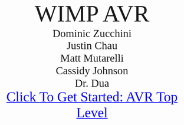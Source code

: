 <html xmlns:v="urn:schemas-microsoft-com:vml"
xmlns:o="urn:schemas-microsoft-com:office:office"
xmlns:w="urn:schemas-microsoft-com:office:word"
xmlns:m="http://schemas.microsoft.com/office/2004/12/omml"
xmlns="http://www.w3.org/TR/REC-html40">

<head>
<meta http-equiv=Content-Type content="text/html; charset=windows-1252">
<meta name=ProgId content=Word.Document>
<meta name=Generator content="Microsoft Word 15">
<meta name=Originator content="Microsoft Word 15">
<link rel=File-List href="Indexmd_files/filelist.xml">
<!--[if gte mso 9]><xml>
 <o:DocumentProperties>
  <o:Author>Rohit Dua</o:Author>
  <o:Template>Normal</o:Template>
  <o:LastAuthor>Chau, Justin</o:LastAuthor>
  <o:Revision>2</o:Revision>
  <o:TotalTime>0</o:TotalTime>
  <o:LastPrinted>2020-03-09T00:52:00Z</o:LastPrinted>
  <o:Created>2020-03-11T18:46:00Z</o:Created>
  <o:LastSaved>2020-03-11T18:46:00Z</o:LastSaved>
  <o:Pages>1</o:Pages>
  <o:Words>33</o:Words>
  <o:Characters>194</o:Characters>
  <o:Lines>1</o:Lines>
  <o:Paragraphs>1</o:Paragraphs>
  <o:CharactersWithSpaces>226</o:CharactersWithSpaces>
  <o:Version>16.00</o:Version>
 </o:DocumentProperties>
 <o:OfficeDocumentSettings>
  <o:RelyOnVML/>
  <o:AllowPNG/>
 </o:OfficeDocumentSettings>
</xml><![endif]-->
<link rel=dataStoreItem href="Indexmd_files/item0001.xml"
target="Indexmd_files/props002.xml">
<link rel=themeData href="Indexmd_files/themedata.thmx">
<link rel=colorSchemeMapping href="Indexmd_files/colorschememapping.xml">
<!--[if gte mso 9]><xml>
 <w:WordDocument>
  <w:SpellingState>Clean</w:SpellingState>
  <w:GrammarState>Clean</w:GrammarState>
  <w:TrackMoves>false</w:TrackMoves>
  <w:TrackFormatting/>
  <w:PunctuationKerning/>
  <w:ValidateAgainstSchemas/>
  <w:SaveIfXMLInvalid>false</w:SaveIfXMLInvalid>
  <w:IgnoreMixedContent>false</w:IgnoreMixedContent>
  <w:AlwaysShowPlaceholderText>false</w:AlwaysShowPlaceholderText>
  <w:DoNotPromoteQF/>
  <w:LidThemeOther>EN-US</w:LidThemeOther>
  <w:LidThemeAsian>X-NONE</w:LidThemeAsian>
  <w:LidThemeComplexScript>X-NONE</w:LidThemeComplexScript>
  <w:Compatibility>
   <w:BreakWrappedTables/>
   <w:SnapToGridInCell/>
   <w:WrapTextWithPunct/>
   <w:UseAsianBreakRules/>
   <w:DontGrowAutofit/>
   <w:SplitPgBreakAndParaMark/>
   <w:EnableOpenTypeKerning/>
   <w:DontFlipMirrorIndents/>
   <w:OverrideTableStyleHps/>
  </w:Compatibility>
  <w:DoNotOptimizeForBrowser/>
  <m:mathPr>
   <m:mathFont m:val="Cambria Math"/>
   <m:brkBin m:val="before"/>
   <m:brkBinSub m:val="&#45;-"/>
   <m:smallFrac m:val="off"/>
   <m:dispDef/>
   <m:lMargin m:val="0"/>
   <m:rMargin m:val="0"/>
   <m:defJc m:val="centerGroup"/>
   <m:wrapIndent m:val="1440"/>
   <m:intLim m:val="subSup"/>
   <m:naryLim m:val="undOvr"/>
  </m:mathPr></w:WordDocument>
</xml><![endif]--><!--[if gte mso 9]><xml>
 <w:LatentStyles DefLockedState="false" DefUnhideWhenUsed="false"
  DefSemiHidden="false" DefQFormat="false" DefPriority="99"
  LatentStyleCount="371">
  <w:LsdException Locked="false" Priority="0" QFormat="true" Name="Normal"/>
  <w:LsdException Locked="false" Priority="9" QFormat="true" Name="heading 1"/>
  <w:LsdException Locked="false" Priority="9" SemiHidden="true"
   UnhideWhenUsed="true" QFormat="true" Name="heading 2"/>
  <w:LsdException Locked="false" Priority="9" SemiHidden="true"
   UnhideWhenUsed="true" QFormat="true" Name="heading 3"/>
  <w:LsdException Locked="false" Priority="9" SemiHidden="true"
   UnhideWhenUsed="true" QFormat="true" Name="heading 4"/>
  <w:LsdException Locked="false" Priority="9" SemiHidden="true"
   UnhideWhenUsed="true" QFormat="true" Name="heading 5"/>
  <w:LsdException Locked="false" Priority="9" SemiHidden="true"
   UnhideWhenUsed="true" QFormat="true" Name="heading 6"/>
  <w:LsdException Locked="false" Priority="9" SemiHidden="true"
   UnhideWhenUsed="true" QFormat="true" Name="heading 7"/>
  <w:LsdException Locked="false" Priority="9" SemiHidden="true"
   UnhideWhenUsed="true" QFormat="true" Name="heading 8"/>
  <w:LsdException Locked="false" Priority="9" SemiHidden="true"
   UnhideWhenUsed="true" QFormat="true" Name="heading 9"/>
  <w:LsdException Locked="false" SemiHidden="true" UnhideWhenUsed="true"
   Name="index 1"/>
  <w:LsdException Locked="false" SemiHidden="true" UnhideWhenUsed="true"
   Name="index 2"/>
  <w:LsdException Locked="false" SemiHidden="true" UnhideWhenUsed="true"
   Name="index 3"/>
  <w:LsdException Locked="false" SemiHidden="true" UnhideWhenUsed="true"
   Name="index 4"/>
  <w:LsdException Locked="false" SemiHidden="true" UnhideWhenUsed="true"
   Name="index 5"/>
  <w:LsdException Locked="false" SemiHidden="true" UnhideWhenUsed="true"
   Name="index 6"/>
  <w:LsdException Locked="false" SemiHidden="true" UnhideWhenUsed="true"
   Name="index 7"/>
  <w:LsdException Locked="false" SemiHidden="true" UnhideWhenUsed="true"
   Name="index 8"/>
  <w:LsdException Locked="false" SemiHidden="true" UnhideWhenUsed="true"
   Name="index 9"/>
  <w:LsdException Locked="false" Priority="39" SemiHidden="true"
   UnhideWhenUsed="true" Name="toc 1"/>
  <w:LsdException Locked="false" Priority="39" SemiHidden="true"
   UnhideWhenUsed="true" Name="toc 2"/>
  <w:LsdException Locked="false" Priority="39" SemiHidden="true"
   UnhideWhenUsed="true" Name="toc 3"/>
  <w:LsdException Locked="false" Priority="39" SemiHidden="true"
   UnhideWhenUsed="true" Name="toc 4"/>
  <w:LsdException Locked="false" Priority="39" SemiHidden="true"
   UnhideWhenUsed="true" Name="toc 5"/>
  <w:LsdException Locked="false" Priority="39" SemiHidden="true"
   UnhideWhenUsed="true" Name="toc 6"/>
  <w:LsdException Locked="false" Priority="39" SemiHidden="true"
   UnhideWhenUsed="true" Name="toc 7"/>
  <w:LsdException Locked="false" Priority="39" SemiHidden="true"
   UnhideWhenUsed="true" Name="toc 8"/>
  <w:LsdException Locked="false" Priority="39" SemiHidden="true"
   UnhideWhenUsed="true" Name="toc 9"/>
  <w:LsdException Locked="false" SemiHidden="true" UnhideWhenUsed="true"
   Name="Normal Indent"/>
  <w:LsdException Locked="false" SemiHidden="true" UnhideWhenUsed="true"
   Name="footnote text"/>
  <w:LsdException Locked="false" SemiHidden="true" UnhideWhenUsed="true"
   Name="annotation text"/>
  <w:LsdException Locked="false" SemiHidden="true" UnhideWhenUsed="true"
   Name="header"/>
  <w:LsdException Locked="false" SemiHidden="true" UnhideWhenUsed="true"
   Name="footer"/>
  <w:LsdException Locked="false" SemiHidden="true" UnhideWhenUsed="true"
   Name="index heading"/>
  <w:LsdException Locked="false" Priority="35" SemiHidden="true"
   UnhideWhenUsed="true" QFormat="true" Name="caption"/>
  <w:LsdException Locked="false" SemiHidden="true" UnhideWhenUsed="true"
   Name="table of figures"/>
  <w:LsdException Locked="false" SemiHidden="true" UnhideWhenUsed="true"
   Name="envelope address"/>
  <w:LsdException Locked="false" SemiHidden="true" UnhideWhenUsed="true"
   Name="envelope return"/>
  <w:LsdException Locked="false" SemiHidden="true" UnhideWhenUsed="true"
   Name="footnote reference"/>
  <w:LsdException Locked="false" SemiHidden="true" UnhideWhenUsed="true"
   Name="annotation reference"/>
  <w:LsdException Locked="false" SemiHidden="true" UnhideWhenUsed="true"
   Name="line number"/>
  <w:LsdException Locked="false" SemiHidden="true" UnhideWhenUsed="true"
   Name="page number"/>
  <w:LsdException Locked="false" SemiHidden="true" UnhideWhenUsed="true"
   Name="endnote reference"/>
  <w:LsdException Locked="false" SemiHidden="true" UnhideWhenUsed="true"
   Name="endnote text"/>
  <w:LsdException Locked="false" SemiHidden="true" UnhideWhenUsed="true"
   Name="table of authorities"/>
  <w:LsdException Locked="false" SemiHidden="true" UnhideWhenUsed="true"
   Name="macro"/>
  <w:LsdException Locked="false" SemiHidden="true" UnhideWhenUsed="true"
   Name="toa heading"/>
  <w:LsdException Locked="false" SemiHidden="true" UnhideWhenUsed="true"
   Name="List"/>
  <w:LsdException Locked="false" SemiHidden="true" UnhideWhenUsed="true"
   Name="List Bullet"/>
  <w:LsdException Locked="false" SemiHidden="true" UnhideWhenUsed="true"
   Name="List Number"/>
  <w:LsdException Locked="false" SemiHidden="true" UnhideWhenUsed="true"
   Name="List 2"/>
  <w:LsdException Locked="false" SemiHidden="true" UnhideWhenUsed="true"
   Name="List 3"/>
  <w:LsdException Locked="false" SemiHidden="true" UnhideWhenUsed="true"
   Name="List 4"/>
  <w:LsdException Locked="false" SemiHidden="true" UnhideWhenUsed="true"
   Name="List 5"/>
  <w:LsdException Locked="false" SemiHidden="true" UnhideWhenUsed="true"
   Name="List Bullet 2"/>
  <w:LsdException Locked="false" SemiHidden="true" UnhideWhenUsed="true"
   Name="List Bullet 3"/>
  <w:LsdException Locked="false" SemiHidden="true" UnhideWhenUsed="true"
   Name="List Bullet 4"/>
  <w:LsdException Locked="false" SemiHidden="true" UnhideWhenUsed="true"
   Name="List Bullet 5"/>
  <w:LsdException Locked="false" SemiHidden="true" UnhideWhenUsed="true"
   Name="List Number 2"/>
  <w:LsdException Locked="false" SemiHidden="true" UnhideWhenUsed="true"
   Name="List Number 3"/>
  <w:LsdException Locked="false" SemiHidden="true" UnhideWhenUsed="true"
   Name="List Number 4"/>
  <w:LsdException Locked="false" SemiHidden="true" UnhideWhenUsed="true"
   Name="List Number 5"/>
  <w:LsdException Locked="false" Priority="10" QFormat="true" Name="Title"/>
  <w:LsdException Locked="false" SemiHidden="true" UnhideWhenUsed="true"
   Name="Closing"/>
  <w:LsdException Locked="false" SemiHidden="true" UnhideWhenUsed="true"
   Name="Signature"/>
  <w:LsdException Locked="false" Priority="1" SemiHidden="true"
   UnhideWhenUsed="true" Name="Default Paragraph Font"/>
  <w:LsdException Locked="false" SemiHidden="true" UnhideWhenUsed="true"
   Name="Body Text"/>
  <w:LsdException Locked="false" SemiHidden="true" UnhideWhenUsed="true"
   Name="Body Text Indent"/>
  <w:LsdException Locked="false" SemiHidden="true" UnhideWhenUsed="true"
   Name="List Continue"/>
  <w:LsdException Locked="false" SemiHidden="true" UnhideWhenUsed="true"
   Name="List Continue 2"/>
  <w:LsdException Locked="false" SemiHidden="true" UnhideWhenUsed="true"
   Name="List Continue 3"/>
  <w:LsdException Locked="false" SemiHidden="true" UnhideWhenUsed="true"
   Name="List Continue 4"/>
  <w:LsdException Locked="false" SemiHidden="true" UnhideWhenUsed="true"
   Name="List Continue 5"/>
  <w:LsdException Locked="false" SemiHidden="true" UnhideWhenUsed="true"
   Name="Message Header"/>
  <w:LsdException Locked="false" Priority="11" QFormat="true" Name="Subtitle"/>
  <w:LsdException Locked="false" SemiHidden="true" UnhideWhenUsed="true"
   Name="Salutation"/>
  <w:LsdException Locked="false" SemiHidden="true" UnhideWhenUsed="true"
   Name="Date"/>
  <w:LsdException Locked="false" SemiHidden="true" UnhideWhenUsed="true"
   Name="Body Text First Indent"/>
  <w:LsdException Locked="false" SemiHidden="true" UnhideWhenUsed="true"
   Name="Body Text First Indent 2"/>
  <w:LsdException Locked="false" SemiHidden="true" UnhideWhenUsed="true"
   Name="Note Heading"/>
  <w:LsdException Locked="false" SemiHidden="true" UnhideWhenUsed="true"
   Name="Body Text 2"/>
  <w:LsdException Locked="false" SemiHidden="true" UnhideWhenUsed="true"
   Name="Body Text 3"/>
  <w:LsdException Locked="false" SemiHidden="true" UnhideWhenUsed="true"
   Name="Body Text Indent 2"/>
  <w:LsdException Locked="false" SemiHidden="true" UnhideWhenUsed="true"
   Name="Body Text Indent 3"/>
  <w:LsdException Locked="false" SemiHidden="true" UnhideWhenUsed="true"
   Name="Block Text"/>
  <w:LsdException Locked="false" SemiHidden="true" UnhideWhenUsed="true"
   Name="Hyperlink"/>
  <w:LsdException Locked="false" SemiHidden="true" UnhideWhenUsed="true"
   Name="FollowedHyperlink"/>
  <w:LsdException Locked="false" Priority="22" QFormat="true" Name="Strong"/>
  <w:LsdException Locked="false" Priority="20" QFormat="true" Name="Emphasis"/>
  <w:LsdException Locked="false" SemiHidden="true" UnhideWhenUsed="true"
   Name="Document Map"/>
  <w:LsdException Locked="false" SemiHidden="true" UnhideWhenUsed="true"
   Name="Plain Text"/>
  <w:LsdException Locked="false" SemiHidden="true" UnhideWhenUsed="true"
   Name="E-mail Signature"/>
  <w:LsdException Locked="false" SemiHidden="true" UnhideWhenUsed="true"
   Name="HTML Top of Form"/>
  <w:LsdException Locked="false" SemiHidden="true" UnhideWhenUsed="true"
   Name="HTML Bottom of Form"/>
  <w:LsdException Locked="false" SemiHidden="true" UnhideWhenUsed="true"
   Name="Normal (Web)"/>
  <w:LsdException Locked="false" SemiHidden="true" UnhideWhenUsed="true"
   Name="HTML Acronym"/>
  <w:LsdException Locked="false" SemiHidden="true" UnhideWhenUsed="true"
   Name="HTML Address"/>
  <w:LsdException Locked="false" SemiHidden="true" UnhideWhenUsed="true"
   Name="HTML Cite"/>
  <w:LsdException Locked="false" SemiHidden="true" UnhideWhenUsed="true"
   Name="HTML Code"/>
  <w:LsdException Locked="false" SemiHidden="true" UnhideWhenUsed="true"
   Name="HTML Definition"/>
  <w:LsdException Locked="false" SemiHidden="true" UnhideWhenUsed="true"
   Name="HTML Keyboard"/>
  <w:LsdException Locked="false" SemiHidden="true" UnhideWhenUsed="true"
   Name="HTML Preformatted"/>
  <w:LsdException Locked="false" SemiHidden="true" UnhideWhenUsed="true"
   Name="HTML Sample"/>
  <w:LsdException Locked="false" SemiHidden="true" UnhideWhenUsed="true"
   Name="HTML Typewriter"/>
  <w:LsdException Locked="false" SemiHidden="true" UnhideWhenUsed="true"
   Name="HTML Variable"/>
  <w:LsdException Locked="false" SemiHidden="true" UnhideWhenUsed="true"
   Name="Normal Table"/>
  <w:LsdException Locked="false" SemiHidden="true" UnhideWhenUsed="true"
   Name="annotation subject"/>
  <w:LsdException Locked="false" SemiHidden="true" UnhideWhenUsed="true"
   Name="No List"/>
  <w:LsdException Locked="false" SemiHidden="true" UnhideWhenUsed="true"
   Name="Outline List 1"/>
  <w:LsdException Locked="false" SemiHidden="true" UnhideWhenUsed="true"
   Name="Outline List 2"/>
  <w:LsdException Locked="false" SemiHidden="true" UnhideWhenUsed="true"
   Name="Outline List 3"/>
  <w:LsdException Locked="false" SemiHidden="true" UnhideWhenUsed="true"
   Name="Table Simple 1"/>
  <w:LsdException Locked="false" SemiHidden="true" UnhideWhenUsed="true"
   Name="Table Simple 2"/>
  <w:LsdException Locked="false" SemiHidden="true" UnhideWhenUsed="true"
   Name="Table Simple 3"/>
  <w:LsdException Locked="false" SemiHidden="true" UnhideWhenUsed="true"
   Name="Table Classic 1"/>
  <w:LsdException Locked="false" SemiHidden="true" UnhideWhenUsed="true"
   Name="Table Classic 2"/>
  <w:LsdException Locked="false" SemiHidden="true" UnhideWhenUsed="true"
   Name="Table Classic 3"/>
  <w:LsdException Locked="false" SemiHidden="true" UnhideWhenUsed="true"
   Name="Table Classic 4"/>
  <w:LsdException Locked="false" SemiHidden="true" UnhideWhenUsed="true"
   Name="Table Colorful 1"/>
  <w:LsdException Locked="false" SemiHidden="true" UnhideWhenUsed="true"
   Name="Table Colorful 2"/>
  <w:LsdException Locked="false" SemiHidden="true" UnhideWhenUsed="true"
   Name="Table Colorful 3"/>
  <w:LsdException Locked="false" SemiHidden="true" UnhideWhenUsed="true"
   Name="Table Columns 1"/>
  <w:LsdException Locked="false" SemiHidden="true" UnhideWhenUsed="true"
   Name="Table Columns 2"/>
  <w:LsdException Locked="false" SemiHidden="true" UnhideWhenUsed="true"
   Name="Table Columns 3"/>
  <w:LsdException Locked="false" SemiHidden="true" UnhideWhenUsed="true"
   Name="Table Columns 4"/>
  <w:LsdException Locked="false" SemiHidden="true" UnhideWhenUsed="true"
   Name="Table Columns 5"/>
  <w:LsdException Locked="false" SemiHidden="true" UnhideWhenUsed="true"
   Name="Table Grid 1"/>
  <w:LsdException Locked="false" SemiHidden="true" UnhideWhenUsed="true"
   Name="Table Grid 2"/>
  <w:LsdException Locked="false" SemiHidden="true" UnhideWhenUsed="true"
   Name="Table Grid 3"/>
  <w:LsdException Locked="false" SemiHidden="true" UnhideWhenUsed="true"
   Name="Table Grid 4"/>
  <w:LsdException Locked="false" SemiHidden="true" UnhideWhenUsed="true"
   Name="Table Grid 5"/>
  <w:LsdException Locked="false" SemiHidden="true" UnhideWhenUsed="true"
   Name="Table Grid 6"/>
  <w:LsdException Locked="false" SemiHidden="true" UnhideWhenUsed="true"
   Name="Table Grid 7"/>
  <w:LsdException Locked="false" SemiHidden="true" UnhideWhenUsed="true"
   Name="Table Grid 8"/>
  <w:LsdException Locked="false" SemiHidden="true" UnhideWhenUsed="true"
   Name="Table List 1"/>
  <w:LsdException Locked="false" SemiHidden="true" UnhideWhenUsed="true"
   Name="Table List 2"/>
  <w:LsdException Locked="false" SemiHidden="true" UnhideWhenUsed="true"
   Name="Table List 3"/>
  <w:LsdException Locked="false" SemiHidden="true" UnhideWhenUsed="true"
   Name="Table List 4"/>
  <w:LsdException Locked="false" SemiHidden="true" UnhideWhenUsed="true"
   Name="Table List 5"/>
  <w:LsdException Locked="false" SemiHidden="true" UnhideWhenUsed="true"
   Name="Table List 6"/>
  <w:LsdException Locked="false" SemiHidden="true" UnhideWhenUsed="true"
   Name="Table List 7"/>
  <w:LsdException Locked="false" SemiHidden="true" UnhideWhenUsed="true"
   Name="Table List 8"/>
  <w:LsdException Locked="false" SemiHidden="true" UnhideWhenUsed="true"
   Name="Table 3D effects 1"/>
  <w:LsdException Locked="false" SemiHidden="true" UnhideWhenUsed="true"
   Name="Table 3D effects 2"/>
  <w:LsdException Locked="false" SemiHidden="true" UnhideWhenUsed="true"
   Name="Table 3D effects 3"/>
  <w:LsdException Locked="false" SemiHidden="true" UnhideWhenUsed="true"
   Name="Table Contemporary"/>
  <w:LsdException Locked="false" SemiHidden="true" UnhideWhenUsed="true"
   Name="Table Elegant"/>
  <w:LsdException Locked="false" SemiHidden="true" UnhideWhenUsed="true"
   Name="Table Professional"/>
  <w:LsdException Locked="false" SemiHidden="true" UnhideWhenUsed="true"
   Name="Table Subtle 1"/>
  <w:LsdException Locked="false" SemiHidden="true" UnhideWhenUsed="true"
   Name="Table Subtle 2"/>
  <w:LsdException Locked="false" SemiHidden="true" UnhideWhenUsed="true"
   Name="Table Web 1"/>
  <w:LsdException Locked="false" SemiHidden="true" UnhideWhenUsed="true"
   Name="Table Web 2"/>
  <w:LsdException Locked="false" SemiHidden="true" UnhideWhenUsed="true"
   Name="Table Web 3"/>
  <w:LsdException Locked="false" SemiHidden="true" UnhideWhenUsed="true"
   Name="Balloon Text"/>
  <w:LsdException Locked="false" Priority="39" Name="Table Grid"/>
  <w:LsdException Locked="false" SemiHidden="true" UnhideWhenUsed="true"
   Name="Table Theme"/>
  <w:LsdException Locked="false" SemiHidden="true" Name="Placeholder Text"/>
  <w:LsdException Locked="false" Priority="1" QFormat="true" Name="No Spacing"/>
  <w:LsdException Locked="false" Priority="60" Name="Light Shading"/>
  <w:LsdException Locked="false" Priority="61" Name="Light List"/>
  <w:LsdException Locked="false" Priority="62" Name="Light Grid"/>
  <w:LsdException Locked="false" Priority="63" Name="Medium Shading 1"/>
  <w:LsdException Locked="false" Priority="64" Name="Medium Shading 2"/>
  <w:LsdException Locked="false" Priority="65" Name="Medium List 1"/>
  <w:LsdException Locked="false" Priority="66" Name="Medium List 2"/>
  <w:LsdException Locked="false" Priority="67" Name="Medium Grid 1"/>
  <w:LsdException Locked="false" Priority="68" Name="Medium Grid 2"/>
  <w:LsdException Locked="false" Priority="69" Name="Medium Grid 3"/>
  <w:LsdException Locked="false" Priority="70" Name="Dark List"/>
  <w:LsdException Locked="false" Priority="71" Name="Colorful Shading"/>
  <w:LsdException Locked="false" Priority="72" Name="Colorful List"/>
  <w:LsdException Locked="false" Priority="73" Name="Colorful Grid"/>
  <w:LsdException Locked="false" Priority="60" Name="Light Shading Accent 1"/>
  <w:LsdException Locked="false" Priority="61" Name="Light List Accent 1"/>
  <w:LsdException Locked="false" Priority="62" Name="Light Grid Accent 1"/>
  <w:LsdException Locked="false" Priority="63" Name="Medium Shading 1 Accent 1"/>
  <w:LsdException Locked="false" Priority="64" Name="Medium Shading 2 Accent 1"/>
  <w:LsdException Locked="false" Priority="65" Name="Medium List 1 Accent 1"/>
  <w:LsdException Locked="false" SemiHidden="true" Name="Revision"/>
  <w:LsdException Locked="false" Priority="34" QFormat="true"
   Name="List Paragraph"/>
  <w:LsdException Locked="false" Priority="29" QFormat="true" Name="Quote"/>
  <w:LsdException Locked="false" Priority="30" QFormat="true"
   Name="Intense Quote"/>
  <w:LsdException Locked="false" Priority="66" Name="Medium List 2 Accent 1"/>
  <w:LsdException Locked="false" Priority="67" Name="Medium Grid 1 Accent 1"/>
  <w:LsdException Locked="false" Priority="68" Name="Medium Grid 2 Accent 1"/>
  <w:LsdException Locked="false" Priority="69" Name="Medium Grid 3 Accent 1"/>
  <w:LsdException Locked="false" Priority="70" Name="Dark List Accent 1"/>
  <w:LsdException Locked="false" Priority="71" Name="Colorful Shading Accent 1"/>
  <w:LsdException Locked="false" Priority="72" Name="Colorful List Accent 1"/>
  <w:LsdException Locked="false" Priority="73" Name="Colorful Grid Accent 1"/>
  <w:LsdException Locked="false" Priority="60" Name="Light Shading Accent 2"/>
  <w:LsdException Locked="false" Priority="61" Name="Light List Accent 2"/>
  <w:LsdException Locked="false" Priority="62" Name="Light Grid Accent 2"/>
  <w:LsdException Locked="false" Priority="63" Name="Medium Shading 1 Accent 2"/>
  <w:LsdException Locked="false" Priority="64" Name="Medium Shading 2 Accent 2"/>
  <w:LsdException Locked="false" Priority="65" Name="Medium List 1 Accent 2"/>
  <w:LsdException Locked="false" Priority="66" Name="Medium List 2 Accent 2"/>
  <w:LsdException Locked="false" Priority="67" Name="Medium Grid 1 Accent 2"/>
  <w:LsdException Locked="false" Priority="68" Name="Medium Grid 2 Accent 2"/>
  <w:LsdException Locked="false" Priority="69" Name="Medium Grid 3 Accent 2"/>
  <w:LsdException Locked="false" Priority="70" Name="Dark List Accent 2"/>
  <w:LsdException Locked="false" Priority="71" Name="Colorful Shading Accent 2"/>
  <w:LsdException Locked="false" Priority="72" Name="Colorful List Accent 2"/>
  <w:LsdException Locked="false" Priority="73" Name="Colorful Grid Accent 2"/>
  <w:LsdException Locked="false" Priority="60" Name="Light Shading Accent 3"/>
  <w:LsdException Locked="false" Priority="61" Name="Light List Accent 3"/>
  <w:LsdException Locked="false" Priority="62" Name="Light Grid Accent 3"/>
  <w:LsdException Locked="false" Priority="63" Name="Medium Shading 1 Accent 3"/>
  <w:LsdException Locked="false" Priority="64" Name="Medium Shading 2 Accent 3"/>
  <w:LsdException Locked="false" Priority="65" Name="Medium List 1 Accent 3"/>
  <w:LsdException Locked="false" Priority="66" Name="Medium List 2 Accent 3"/>
  <w:LsdException Locked="false" Priority="67" Name="Medium Grid 1 Accent 3"/>
  <w:LsdException Locked="false" Priority="68" Name="Medium Grid 2 Accent 3"/>
  <w:LsdException Locked="false" Priority="69" Name="Medium Grid 3 Accent 3"/>
  <w:LsdException Locked="false" Priority="70" Name="Dark List Accent 3"/>
  <w:LsdException Locked="false" Priority="71" Name="Colorful Shading Accent 3"/>
  <w:LsdException Locked="false" Priority="72" Name="Colorful List Accent 3"/>
  <w:LsdException Locked="false" Priority="73" Name="Colorful Grid Accent 3"/>
  <w:LsdException Locked="false" Priority="60" Name="Light Shading Accent 4"/>
  <w:LsdException Locked="false" Priority="61" Name="Light List Accent 4"/>
  <w:LsdException Locked="false" Priority="62" Name="Light Grid Accent 4"/>
  <w:LsdException Locked="false" Priority="63" Name="Medium Shading 1 Accent 4"/>
  <w:LsdException Locked="false" Priority="64" Name="Medium Shading 2 Accent 4"/>
  <w:LsdException Locked="false" Priority="65" Name="Medium List 1 Accent 4"/>
  <w:LsdException Locked="false" Priority="66" Name="Medium List 2 Accent 4"/>
  <w:LsdException Locked="false" Priority="67" Name="Medium Grid 1 Accent 4"/>
  <w:LsdException Locked="false" Priority="68" Name="Medium Grid 2 Accent 4"/>
  <w:LsdException Locked="false" Priority="69" Name="Medium Grid 3 Accent 4"/>
  <w:LsdException Locked="false" Priority="70" Name="Dark List Accent 4"/>
  <w:LsdException Locked="false" Priority="71" Name="Colorful Shading Accent 4"/>
  <w:LsdException Locked="false" Priority="72" Name="Colorful List Accent 4"/>
  <w:LsdException Locked="false" Priority="73" Name="Colorful Grid Accent 4"/>
  <w:LsdException Locked="false" Priority="60" Name="Light Shading Accent 5"/>
  <w:LsdException Locked="false" Priority="61" Name="Light List Accent 5"/>
  <w:LsdException Locked="false" Priority="62" Name="Light Grid Accent 5"/>
  <w:LsdException Locked="false" Priority="63" Name="Medium Shading 1 Accent 5"/>
  <w:LsdException Locked="false" Priority="64" Name="Medium Shading 2 Accent 5"/>
  <w:LsdException Locked="false" Priority="65" Name="Medium List 1 Accent 5"/>
  <w:LsdException Locked="false" Priority="66" Name="Medium List 2 Accent 5"/>
  <w:LsdException Locked="false" Priority="67" Name="Medium Grid 1 Accent 5"/>
  <w:LsdException Locked="false" Priority="68" Name="Medium Grid 2 Accent 5"/>
  <w:LsdException Locked="false" Priority="69" Name="Medium Grid 3 Accent 5"/>
  <w:LsdException Locked="false" Priority="70" Name="Dark List Accent 5"/>
  <w:LsdException Locked="false" Priority="71" Name="Colorful Shading Accent 5"/>
  <w:LsdException Locked="false" Priority="72" Name="Colorful List Accent 5"/>
  <w:LsdException Locked="false" Priority="73" Name="Colorful Grid Accent 5"/>
  <w:LsdException Locked="false" Priority="60" Name="Light Shading Accent 6"/>
  <w:LsdException Locked="false" Priority="61" Name="Light List Accent 6"/>
  <w:LsdException Locked="false" Priority="62" Name="Light Grid Accent 6"/>
  <w:LsdException Locked="false" Priority="63" Name="Medium Shading 1 Accent 6"/>
  <w:LsdException Locked="false" Priority="64" Name="Medium Shading 2 Accent 6"/>
  <w:LsdException Locked="false" Priority="65" Name="Medium List 1 Accent 6"/>
  <w:LsdException Locked="false" Priority="66" Name="Medium List 2 Accent 6"/>
  <w:LsdException Locked="false" Priority="67" Name="Medium Grid 1 Accent 6"/>
  <w:LsdException Locked="false" Priority="68" Name="Medium Grid 2 Accent 6"/>
  <w:LsdException Locked="false" Priority="69" Name="Medium Grid 3 Accent 6"/>
  <w:LsdException Locked="false" Priority="70" Name="Dark List Accent 6"/>
  <w:LsdException Locked="false" Priority="71" Name="Colorful Shading Accent 6"/>
  <w:LsdException Locked="false" Priority="72" Name="Colorful List Accent 6"/>
  <w:LsdException Locked="false" Priority="73" Name="Colorful Grid Accent 6"/>
  <w:LsdException Locked="false" Priority="19" QFormat="true"
   Name="Subtle Emphasis"/>
  <w:LsdException Locked="false" Priority="21" QFormat="true"
   Name="Intense Emphasis"/>
  <w:LsdException Locked="false" Priority="31" QFormat="true"
   Name="Subtle Reference"/>
  <w:LsdException Locked="false" Priority="32" QFormat="true"
   Name="Intense Reference"/>
  <w:LsdException Locked="false" Priority="33" QFormat="true" Name="Book Title"/>
  <w:LsdException Locked="false" Priority="37" SemiHidden="true"
   UnhideWhenUsed="true" Name="Bibliography"/>
  <w:LsdException Locked="false" Priority="39" SemiHidden="true"
   UnhideWhenUsed="true" QFormat="true" Name="TOC Heading"/>
  <w:LsdException Locked="false" Priority="41" Name="Plain Table 1"/>
  <w:LsdException Locked="false" Priority="42" Name="Plain Table 2"/>
  <w:LsdException Locked="false" Priority="43" Name="Plain Table 3"/>
  <w:LsdException Locked="false" Priority="44" Name="Plain Table 4"/>
  <w:LsdException Locked="false" Priority="45" Name="Plain Table 5"/>
  <w:LsdException Locked="false" Priority="40" Name="Grid Table Light"/>
  <w:LsdException Locked="false" Priority="46" Name="Grid Table 1 Light"/>
  <w:LsdException Locked="false" Priority="47" Name="Grid Table 2"/>
  <w:LsdException Locked="false" Priority="48" Name="Grid Table 3"/>
  <w:LsdException Locked="false" Priority="49" Name="Grid Table 4"/>
  <w:LsdException Locked="false" Priority="50" Name="Grid Table 5 Dark"/>
  <w:LsdException Locked="false" Priority="51" Name="Grid Table 6 Colorful"/>
  <w:LsdException Locked="false" Priority="52" Name="Grid Table 7 Colorful"/>
  <w:LsdException Locked="false" Priority="46"
   Name="Grid Table 1 Light Accent 1"/>
  <w:LsdException Locked="false" Priority="47" Name="Grid Table 2 Accent 1"/>
  <w:LsdException Locked="false" Priority="48" Name="Grid Table 3 Accent 1"/>
  <w:LsdException Locked="false" Priority="49" Name="Grid Table 4 Accent 1"/>
  <w:LsdException Locked="false" Priority="50" Name="Grid Table 5 Dark Accent 1"/>
  <w:LsdException Locked="false" Priority="51"
   Name="Grid Table 6 Colorful Accent 1"/>
  <w:LsdException Locked="false" Priority="52"
   Name="Grid Table 7 Colorful Accent 1"/>
  <w:LsdException Locked="false" Priority="46"
   Name="Grid Table 1 Light Accent 2"/>
  <w:LsdException Locked="false" Priority="47" Name="Grid Table 2 Accent 2"/>
  <w:LsdException Locked="false" Priority="48" Name="Grid Table 3 Accent 2"/>
  <w:LsdException Locked="false" Priority="49" Name="Grid Table 4 Accent 2"/>
  <w:LsdException Locked="false" Priority="50" Name="Grid Table 5 Dark Accent 2"/>
  <w:LsdException Locked="false" Priority="51"
   Name="Grid Table 6 Colorful Accent 2"/>
  <w:LsdException Locked="false" Priority="52"
   Name="Grid Table 7 Colorful Accent 2"/>
  <w:LsdException Locked="false" Priority="46"
   Name="Grid Table 1 Light Accent 3"/>
  <w:LsdException Locked="false" Priority="47" Name="Grid Table 2 Accent 3"/>
  <w:LsdException Locked="false" Priority="48" Name="Grid Table 3 Accent 3"/>
  <w:LsdException Locked="false" Priority="49" Name="Grid Table 4 Accent 3"/>
  <w:LsdException Locked="false" Priority="50" Name="Grid Table 5 Dark Accent 3"/>
  <w:LsdException Locked="false" Priority="51"
   Name="Grid Table 6 Colorful Accent 3"/>
  <w:LsdException Locked="false" Priority="52"
   Name="Grid Table 7 Colorful Accent 3"/>
  <w:LsdException Locked="false" Priority="46"
   Name="Grid Table 1 Light Accent 4"/>
  <w:LsdException Locked="false" Priority="47" Name="Grid Table 2 Accent 4"/>
  <w:LsdException Locked="false" Priority="48" Name="Grid Table 3 Accent 4"/>
  <w:LsdException Locked="false" Priority="49" Name="Grid Table 4 Accent 4"/>
  <w:LsdException Locked="false" Priority="50" Name="Grid Table 5 Dark Accent 4"/>
  <w:LsdException Locked="false" Priority="51"
   Name="Grid Table 6 Colorful Accent 4"/>
  <w:LsdException Locked="false" Priority="52"
   Name="Grid Table 7 Colorful Accent 4"/>
  <w:LsdException Locked="false" Priority="46"
   Name="Grid Table 1 Light Accent 5"/>
  <w:LsdException Locked="false" Priority="47" Name="Grid Table 2 Accent 5"/>
  <w:LsdException Locked="false" Priority="48" Name="Grid Table 3 Accent 5"/>
  <w:LsdException Locked="false" Priority="49" Name="Grid Table 4 Accent 5"/>
  <w:LsdException Locked="false" Priority="50" Name="Grid Table 5 Dark Accent 5"/>
  <w:LsdException Locked="false" Priority="51"
   Name="Grid Table 6 Colorful Accent 5"/>
  <w:LsdException Locked="false" Priority="52"
   Name="Grid Table 7 Colorful Accent 5"/>
  <w:LsdException Locked="false" Priority="46"
   Name="Grid Table 1 Light Accent 6"/>
  <w:LsdException Locked="false" Priority="47" Name="Grid Table 2 Accent 6"/>
  <w:LsdException Locked="false" Priority="48" Name="Grid Table 3 Accent 6"/>
  <w:LsdException Locked="false" Priority="49" Name="Grid Table 4 Accent 6"/>
  <w:LsdException Locked="false" Priority="50" Name="Grid Table 5 Dark Accent 6"/>
  <w:LsdException Locked="false" Priority="51"
   Name="Grid Table 6 Colorful Accent 6"/>
  <w:LsdException Locked="false" Priority="52"
   Name="Grid Table 7 Colorful Accent 6"/>
  <w:LsdException Locked="false" Priority="46" Name="List Table 1 Light"/>
  <w:LsdException Locked="false" Priority="47" Name="List Table 2"/>
  <w:LsdException Locked="false" Priority="48" Name="List Table 3"/>
  <w:LsdException Locked="false" Priority="49" Name="List Table 4"/>
  <w:LsdException Locked="false" Priority="50" Name="List Table 5 Dark"/>
  <w:LsdException Locked="false" Priority="51" Name="List Table 6 Colorful"/>
  <w:LsdException Locked="false" Priority="52" Name="List Table 7 Colorful"/>
  <w:LsdException Locked="false" Priority="46"
   Name="List Table 1 Light Accent 1"/>
  <w:LsdException Locked="false" Priority="47" Name="List Table 2 Accent 1"/>
  <w:LsdException Locked="false" Priority="48" Name="List Table 3 Accent 1"/>
  <w:LsdException Locked="false" Priority="49" Name="List Table 4 Accent 1"/>
  <w:LsdException Locked="false" Priority="50" Name="List Table 5 Dark Accent 1"/>
  <w:LsdException Locked="false" Priority="51"
   Name="List Table 6 Colorful Accent 1"/>
  <w:LsdException Locked="false" Priority="52"
   Name="List Table 7 Colorful Accent 1"/>
  <w:LsdException Locked="false" Priority="46"
   Name="List Table 1 Light Accent 2"/>
  <w:LsdException Locked="false" Priority="47" Name="List Table 2 Accent 2"/>
  <w:LsdException Locked="false" Priority="48" Name="List Table 3 Accent 2"/>
  <w:LsdException Locked="false" Priority="49" Name="List Table 4 Accent 2"/>
  <w:LsdException Locked="false" Priority="50" Name="List Table 5 Dark Accent 2"/>
  <w:LsdException Locked="false" Priority="51"
   Name="List Table 6 Colorful Accent 2"/>
  <w:LsdException Locked="false" Priority="52"
   Name="List Table 7 Colorful Accent 2"/>
  <w:LsdException Locked="false" Priority="46"
   Name="List Table 1 Light Accent 3"/>
  <w:LsdException Locked="false" Priority="47" Name="List Table 2 Accent 3"/>
  <w:LsdException Locked="false" Priority="48" Name="List Table 3 Accent 3"/>
  <w:LsdException Locked="false" Priority="49" Name="List Table 4 Accent 3"/>
  <w:LsdException Locked="false" Priority="50" Name="List Table 5 Dark Accent 3"/>
  <w:LsdException Locked="false" Priority="51"
   Name="List Table 6 Colorful Accent 3"/>
  <w:LsdException Locked="false" Priority="52"
   Name="List Table 7 Colorful Accent 3"/>
  <w:LsdException Locked="false" Priority="46"
   Name="List Table 1 Light Accent 4"/>
  <w:LsdException Locked="false" Priority="47" Name="List Table 2 Accent 4"/>
  <w:LsdException Locked="false" Priority="48" Name="List Table 3 Accent 4"/>
  <w:LsdException Locked="false" Priority="49" Name="List Table 4 Accent 4"/>
  <w:LsdException Locked="false" Priority="50" Name="List Table 5 Dark Accent 4"/>
  <w:LsdException Locked="false" Priority="51"
   Name="List Table 6 Colorful Accent 4"/>
  <w:LsdException Locked="false" Priority="52"
   Name="List Table 7 Colorful Accent 4"/>
  <w:LsdException Locked="false" Priority="46"
   Name="List Table 1 Light Accent 5"/>
  <w:LsdException Locked="false" Priority="47" Name="List Table 2 Accent 5"/>
  <w:LsdException Locked="false" Priority="48" Name="List Table 3 Accent 5"/>
  <w:LsdException Locked="false" Priority="49" Name="List Table 4 Accent 5"/>
  <w:LsdException Locked="false" Priority="50" Name="List Table 5 Dark Accent 5"/>
  <w:LsdException Locked="false" Priority="51"
   Name="List Table 6 Colorful Accent 5"/>
  <w:LsdException Locked="false" Priority="52"
   Name="List Table 7 Colorful Accent 5"/>
  <w:LsdException Locked="false" Priority="46"
   Name="List Table 1 Light Accent 6"/>
  <w:LsdException Locked="false" Priority="47" Name="List Table 2 Accent 6"/>
  <w:LsdException Locked="false" Priority="48" Name="List Table 3 Accent 6"/>
  <w:LsdException Locked="false" Priority="49" Name="List Table 4 Accent 6"/>
  <w:LsdException Locked="false" Priority="50" Name="List Table 5 Dark Accent 6"/>
  <w:LsdException Locked="false" Priority="51"
   Name="List Table 6 Colorful Accent 6"/>
  <w:LsdException Locked="false" Priority="52"
   Name="List Table 7 Colorful Accent 6"/>
 </w:LatentStyles>
</xml><![endif]-->
<style>
<!--
 /* Font Definitions */
 @font-face
	{font-family:Wingdings;
	panose-1:5 0 0 0 0 0 0 0 0 0;
	mso-font-charset:2;
	mso-generic-font-family:auto;
	mso-font-pitch:variable;
	mso-font-signature:0 268435456 0 0 -2147483648 0;}
@font-face
	{font-family:"Cambria Math";
	panose-1:2 4 5 3 5 4 6 3 2 4;
	mso-font-charset:0;
	mso-generic-font-family:roman;
	mso-font-pitch:variable;
	mso-font-signature:-536869121 1107305727 33554432 0 415 0;}
@font-face
	{font-family:"Segoe UI";
	panose-1:2 11 5 2 4 2 4 2 2 3;
	mso-font-charset:0;
	mso-generic-font-family:swiss;
	mso-font-pitch:variable;
	mso-font-signature:-469750017 -1073683329 9 0 511 0;}
 /* Style Definitions */
 p.MsoNormal, li.MsoNormal, div.MsoNormal
	{mso-style-unhide:no;
	mso-style-qformat:yes;
	mso-style-parent:"";
	margin:0in;
	margin-bottom:.0001pt;
	line-height:115%;
	mso-pagination:widow-orphan;
	font-size:11.0pt;
	font-family:"Arial",sans-serif;
	mso-fareast-font-family:Arial;
	mso-ansi-language:EN;}
h1
	{mso-style-priority:9;
	mso-style-unhide:no;
	mso-style-qformat:yes;
	mso-style-next:Normal;
	margin-top:20.0pt;
	margin-right:0in;
	margin-bottom:6.0pt;
	margin-left:0in;
	line-height:115%;
	mso-pagination:widow-orphan lines-together;
	page-break-after:avoid;
	mso-outline-level:1;
	font-size:20.0pt;
	font-family:"Times New Roman",serif;
	mso-bidi-font-family:Arial;
	mso-font-kerning:0pt;
	mso-ansi-language:EN;
	mso-bidi-font-weight:normal;}
h2
	{mso-style-priority:9;
	mso-style-qformat:yes;
	mso-style-next:Normal;
	margin-top:6.0pt;
	margin-right:0in;
	margin-bottom:0in;
	margin-left:0in;
	margin-bottom:.0001pt;
	line-height:115%;
	mso-pagination:widow-orphan lines-together;
	page-break-after:avoid;
	mso-outline-level:2;
	font-size:16.0pt;
	font-family:"Times New Roman",serif;
	mso-bidi-font-family:Arial;
	mso-ansi-language:EN;
	mso-bidi-font-weight:normal;
	font-style:italic;
	mso-bidi-font-style:normal;}
h3
	{mso-style-priority:9;
	mso-style-qformat:yes;
	mso-style-next:Normal;
	margin:0in;
	margin-bottom:.0001pt;
	line-height:115%;
	mso-pagination:widow-orphan lines-together;
	page-break-after:avoid;
	mso-outline-level:3;
	font-size:14.0pt;
	font-family:"Times New Roman",serif;
	mso-bidi-font-family:Arial;
	color:#434343;
	mso-ansi-language:EN;
	mso-bidi-font-weight:normal;
	font-style:italic;
	mso-bidi-font-style:normal;}
h4
	{mso-style-priority:9;
	mso-style-qformat:yes;
	mso-style-next:Normal;
	margin-top:14.0pt;
	margin-right:0in;
	margin-bottom:4.0pt;
	margin-left:0in;
	line-height:115%;
	mso-pagination:widow-orphan lines-together;
	page-break-after:avoid;
	mso-outline-level:4;
	font-size:12.0pt;
	font-family:"Arial",sans-serif;
	color:#666666;
	mso-ansi-language:EN;
	font-weight:normal;}
h5
	{mso-style-noshow:yes;
	mso-style-priority:9;
	mso-style-qformat:yes;
	mso-style-next:Normal;
	margin-top:12.0pt;
	margin-right:0in;
	margin-bottom:4.0pt;
	margin-left:0in;
	line-height:115%;
	mso-pagination:widow-orphan lines-together;
	page-break-after:avoid;
	mso-outline-level:5;
	font-size:11.0pt;
	font-family:"Arial",sans-serif;
	color:#666666;
	mso-ansi-language:EN;
	font-weight:normal;}
h6
	{mso-style-noshow:yes;
	mso-style-priority:9;
	mso-style-qformat:yes;
	mso-style-next:Normal;
	margin-top:12.0pt;
	margin-right:0in;
	margin-bottom:4.0pt;
	margin-left:0in;
	line-height:115%;
	mso-pagination:widow-orphan lines-together;
	page-break-after:avoid;
	mso-outline-level:6;
	font-size:11.0pt;
	font-family:"Arial",sans-serif;
	color:#666666;
	mso-ansi-language:EN;
	font-weight:normal;
	font-style:italic;
	mso-bidi-font-style:normal;}
p.MsoToc1, li.MsoToc1, div.MsoToc1
	{mso-style-update:auto;
	mso-style-priority:39;
	mso-style-next:Normal;
	margin-top:0in;
	margin-right:0in;
	margin-bottom:5.0pt;
	margin-left:0in;
	line-height:115%;
	mso-pagination:widow-orphan;
	font-size:11.0pt;
	font-family:"Arial",sans-serif;
	mso-fareast-font-family:Arial;
	mso-ansi-language:EN;}
p.MsoToc2, li.MsoToc2, div.MsoToc2
	{mso-style-update:auto;
	mso-style-priority:39;
	mso-style-next:Normal;
	margin-top:0in;
	margin-right:0in;
	margin-bottom:5.0pt;
	margin-left:11.0pt;
	line-height:115%;
	mso-pagination:widow-orphan;
	font-size:11.0pt;
	font-family:"Arial",sans-serif;
	mso-fareast-font-family:Arial;
	mso-ansi-language:EN;}
p.MsoToc3, li.MsoToc3, div.MsoToc3
	{mso-style-update:auto;
	mso-style-priority:39;
	mso-style-next:Normal;
	margin-top:0in;
	margin-right:0in;
	margin-bottom:5.0pt;
	margin-left:22.0pt;
	line-height:115%;
	mso-pagination:widow-orphan;
	font-size:11.0pt;
	font-family:"Arial",sans-serif;
	mso-fareast-font-family:Arial;
	mso-ansi-language:EN;}
p.MsoCommentText, li.MsoCommentText, div.MsoCommentText
	{mso-style-noshow:yes;
	mso-style-priority:99;
	mso-style-link:"Comment Text Char";
	margin:0in;
	margin-bottom:.0001pt;
	mso-pagination:widow-orphan;
	font-size:10.0pt;
	font-family:"Arial",sans-serif;
	mso-fareast-font-family:Arial;
	mso-ansi-language:EN;}
span.MsoCommentReference
	{mso-style-noshow:yes;
	mso-style-priority:99;
	mso-ansi-font-size:8.0pt;
	mso-bidi-font-size:8.0pt;}
p.MsoTitle, li.MsoTitle, div.MsoTitle
	{mso-style-priority:10;
	mso-style-unhide:no;
	mso-style-qformat:yes;
	mso-style-next:Normal;
	margin-top:0in;
	margin-right:0in;
	margin-bottom:3.0pt;
	margin-left:0in;
	line-height:115%;
	mso-pagination:widow-orphan lines-together;
	page-break-after:avoid;
	font-size:26.0pt;
	font-family:"Arial",sans-serif;
	mso-fareast-font-family:Arial;
	mso-ansi-language:EN;}
p.MsoSubtitle, li.MsoSubtitle, div.MsoSubtitle
	{mso-style-priority:11;
	mso-style-unhide:no;
	mso-style-qformat:yes;
	mso-style-next:Normal;
	margin-top:0in;
	margin-right:0in;
	margin-bottom:16.0pt;
	margin-left:0in;
	line-height:115%;
	mso-pagination:widow-orphan lines-together;
	page-break-after:avoid;
	font-size:15.0pt;
	font-family:"Arial",sans-serif;
	mso-fareast-font-family:Arial;
	color:#666666;
	mso-ansi-language:EN;}
a:link, span.MsoHyperlink
	{mso-style-priority:99;
	color:blue;
	mso-themecolor:hyperlink;
	text-decoration:underline;
	text-underline:single;}
a:visited, span.MsoHyperlinkFollowed
	{mso-style-noshow:yes;
	mso-style-priority:99;
	color:purple;
	mso-themecolor:followedhyperlink;
	text-decoration:underline;
	text-underline:single;}
p.MsoCommentSubject, li.MsoCommentSubject, div.MsoCommentSubject
	{mso-style-noshow:yes;
	mso-style-priority:99;
	mso-style-parent:"Comment Text";
	mso-style-link:"Comment Subject Char";
	mso-style-next:"Comment Text";
	margin:0in;
	margin-bottom:.0001pt;
	mso-pagination:widow-orphan;
	font-size:10.0pt;
	font-family:"Arial",sans-serif;
	mso-fareast-font-family:Arial;
	mso-ansi-language:EN;
	font-weight:bold;}
p.MsoAcetate, li.MsoAcetate, div.MsoAcetate
	{mso-style-noshow:yes;
	mso-style-priority:99;
	mso-style-link:"Balloon Text Char";
	margin:0in;
	margin-bottom:.0001pt;
	mso-pagination:widow-orphan;
	font-size:9.0pt;
	font-family:"Segoe UI",sans-serif;
	mso-fareast-font-family:Arial;
	mso-ansi-language:EN;}
p.MsoListParagraph, li.MsoListParagraph, div.MsoListParagraph
	{mso-style-priority:34;
	mso-style-unhide:no;
	mso-style-qformat:yes;
	margin-top:0in;
	margin-right:0in;
	margin-bottom:0in;
	margin-left:.5in;
	margin-bottom:.0001pt;
	mso-add-space:auto;
	line-height:115%;
	mso-pagination:widow-orphan;
	font-size:11.0pt;
	font-family:"Arial",sans-serif;
	mso-fareast-font-family:Arial;
	mso-ansi-language:EN;}
p.MsoListParagraphCxSpFirst, li.MsoListParagraphCxSpFirst, div.MsoListParagraphCxSpFirst
	{mso-style-priority:34;
	mso-style-unhide:no;
	mso-style-qformat:yes;
	mso-style-type:export-only;
	margin-top:0in;
	margin-right:0in;
	margin-bottom:0in;
	margin-left:.5in;
	margin-bottom:.0001pt;
	mso-add-space:auto;
	line-height:115%;
	mso-pagination:widow-orphan;
	font-size:11.0pt;
	font-family:"Arial",sans-serif;
	mso-fareast-font-family:Arial;
	mso-ansi-language:EN;}
p.MsoListParagraphCxSpMiddle, li.MsoListParagraphCxSpMiddle, div.MsoListParagraphCxSpMiddle
	{mso-style-priority:34;
	mso-style-unhide:no;
	mso-style-qformat:yes;
	mso-style-type:export-only;
	margin-top:0in;
	margin-right:0in;
	margin-bottom:0in;
	margin-left:.5in;
	margin-bottom:.0001pt;
	mso-add-space:auto;
	line-height:115%;
	mso-pagination:widow-orphan;
	font-size:11.0pt;
	font-family:"Arial",sans-serif;
	mso-fareast-font-family:Arial;
	mso-ansi-language:EN;}
p.MsoListParagraphCxSpLast, li.MsoListParagraphCxSpLast, div.MsoListParagraphCxSpLast
	{mso-style-priority:34;
	mso-style-unhide:no;
	mso-style-qformat:yes;
	mso-style-type:export-only;
	margin-top:0in;
	margin-right:0in;
	margin-bottom:0in;
	margin-left:.5in;
	margin-bottom:.0001pt;
	mso-add-space:auto;
	line-height:115%;
	mso-pagination:widow-orphan;
	font-size:11.0pt;
	font-family:"Arial",sans-serif;
	mso-fareast-font-family:Arial;
	mso-ansi-language:EN;}
p.MsoTocHeading, li.MsoTocHeading, div.MsoTocHeading
	{mso-style-priority:39;
	mso-style-qformat:yes;
	mso-style-parent:"Heading 1";
	mso-style-next:Normal;
	margin-top:12.0pt;
	margin-right:0in;
	margin-bottom:0in;
	margin-left:0in;
	margin-bottom:.0001pt;
	line-height:107%;
	mso-pagination:widow-orphan lines-together;
	page-break-after:avoid;
	font-size:16.0pt;
	font-family:"Calibri",sans-serif;
	mso-ascii-font-family:Calibri;
	mso-ascii-theme-font:major-latin;
	mso-fareast-font-family:"Times New Roman";
	mso-fareast-theme-font:major-fareast;
	mso-hansi-font-family:Calibri;
	mso-hansi-theme-font:major-latin;
	mso-bidi-font-family:"Times New Roman";
	mso-bidi-theme-font:major-bidi;
	color:#365F91;
	mso-themecolor:accent1;
	mso-themeshade:191;}
span.BalloonTextChar
	{mso-style-name:"Balloon Text Char";
	mso-style-noshow:yes;
	mso-style-priority:99;
	mso-style-unhide:no;
	mso-style-locked:yes;
	mso-style-link:"Balloon Text";
	mso-ansi-font-size:9.0pt;
	mso-bidi-font-size:9.0pt;
	font-family:"Segoe UI",sans-serif;
	mso-ascii-font-family:"Segoe UI";
	mso-hansi-font-family:"Segoe UI";
	mso-bidi-font-family:"Segoe UI";}
span.CommentTextChar
	{mso-style-name:"Comment Text Char";
	mso-style-noshow:yes;
	mso-style-priority:99;
	mso-style-unhide:no;
	mso-style-locked:yes;
	mso-style-link:"Comment Text";
	mso-ansi-font-size:10.0pt;
	mso-bidi-font-size:10.0pt;}
span.CommentSubjectChar
	{mso-style-name:"Comment Subject Char";
	mso-style-noshow:yes;
	mso-style-priority:99;
	mso-style-unhide:no;
	mso-style-locked:yes;
	mso-style-parent:"Comment Text Char";
	mso-style-link:"Comment Subject";
	mso-ansi-font-size:10.0pt;
	mso-bidi-font-size:10.0pt;
	font-weight:bold;}
span.UnresolvedMention
	{mso-style-name:"Unresolved Mention";
	mso-style-noshow:yes;
	mso-style-priority:99;
	color:#605E5C;
	background:#E1DFDD;}
span.SpellE
	{mso-style-name:"";
	mso-spl-e:yes;}
span.GramE
	{mso-style-name:"";
	mso-gram-e:yes;}
.MsoChpDefault
	{mso-style-type:export-only;
	mso-default-props:yes;
	font-family:"Arial",sans-serif;
	mso-ascii-font-family:Arial;
	mso-fareast-font-family:Arial;
	mso-hansi-font-family:Arial;
	mso-bidi-font-family:Arial;
	mso-ansi-language:EN;}
.MsoPapDefault
	{mso-style-type:export-only;
	line-height:115%;}
@page WordSection1
	{size:8.5in 11.0in;
	margin:1.0in 1.0in 1.0in 1.0in;
	mso-header-margin:.5in;
	mso-footer-margin:.5in;
	mso-page-numbers:1;
	mso-paper-source:0;}
div.WordSection1
	{page:WordSection1;}
 /* List Definitions */
 @list l0
	{mso-list-id:55786823;
	mso-list-type:hybrid;
	mso-list-template-ids:220109976 67698689 67698691 67698693 67698689 67698691 67698693 67698689 67698691 67698693;}
@list l0:level1
	{mso-level-number-format:bullet;
	mso-level-text:\F0B7;
	mso-level-tab-stop:none;
	mso-level-number-position:left;
	text-indent:-.25in;
	font-family:Symbol;}
@list l0:level2
	{mso-level-number-format:bullet;
	mso-level-text:o;
	mso-level-tab-stop:none;
	mso-level-number-position:left;
	text-indent:-.25in;
	font-family:"Courier New";}
@list l0:level3
	{mso-level-number-format:bullet;
	mso-level-text:\F0A7;
	mso-level-tab-stop:none;
	mso-level-number-position:left;
	text-indent:-.25in;
	font-family:Wingdings;}
@list l0:level4
	{mso-level-number-format:bullet;
	mso-level-text:\F0B7;
	mso-level-tab-stop:none;
	mso-level-number-position:left;
	text-indent:-.25in;
	font-family:Symbol;}
@list l0:level5
	{mso-level-number-format:bullet;
	mso-level-text:o;
	mso-level-tab-stop:none;
	mso-level-number-position:left;
	text-indent:-.25in;
	font-family:"Courier New";}
@list l0:level6
	{mso-level-number-format:bullet;
	mso-level-text:\F0A7;
	mso-level-tab-stop:none;
	mso-level-number-position:left;
	text-indent:-.25in;
	font-family:Wingdings;}
@list l0:level7
	{mso-level-number-format:bullet;
	mso-level-text:\F0B7;
	mso-level-tab-stop:none;
	mso-level-number-position:left;
	text-indent:-.25in;
	font-family:Symbol;}
@list l0:level8
	{mso-level-number-format:bullet;
	mso-level-text:o;
	mso-level-tab-stop:none;
	mso-level-number-position:left;
	text-indent:-.25in;
	font-family:"Courier New";}
@list l0:level9
	{mso-level-number-format:bullet;
	mso-level-text:\F0A7;
	mso-level-tab-stop:none;
	mso-level-number-position:left;
	text-indent:-.25in;
	font-family:Wingdings;}
@list l1
	{mso-list-id:264964877;
	mso-list-type:hybrid;
	mso-list-template-ids:1472878834 67698689 67698691 67698693 67698689 67698691 67698693 67698689 67698691 67698693;}
@list l1:level1
	{mso-level-number-format:bullet;
	mso-level-text:\F0B7;
	mso-level-tab-stop:none;
	mso-level-number-position:left;
	text-indent:-.25in;
	font-family:Symbol;}
@list l1:level2
	{mso-level-number-format:bullet;
	mso-level-text:o;
	mso-level-tab-stop:none;
	mso-level-number-position:left;
	text-indent:-.25in;
	font-family:"Courier New";}
@list l1:level3
	{mso-level-number-format:bullet;
	mso-level-text:\F0A7;
	mso-level-tab-stop:none;
	mso-level-number-position:left;
	text-indent:-.25in;
	font-family:Wingdings;}
@list l1:level4
	{mso-level-number-format:bullet;
	mso-level-text:\F0B7;
	mso-level-tab-stop:none;
	mso-level-number-position:left;
	text-indent:-.25in;
	font-family:Symbol;}
@list l1:level5
	{mso-level-number-format:bullet;
	mso-level-text:o;
	mso-level-tab-stop:none;
	mso-level-number-position:left;
	text-indent:-.25in;
	font-family:"Courier New";}
@list l1:level6
	{mso-level-number-format:bullet;
	mso-level-text:\F0A7;
	mso-level-tab-stop:none;
	mso-level-number-position:left;
	text-indent:-.25in;
	font-family:Wingdings;}
@list l1:level7
	{mso-level-number-format:bullet;
	mso-level-text:\F0B7;
	mso-level-tab-stop:none;
	mso-level-number-position:left;
	text-indent:-.25in;
	font-family:Symbol;}
@list l1:level8
	{mso-level-number-format:bullet;
	mso-level-text:o;
	mso-level-tab-stop:none;
	mso-level-number-position:left;
	text-indent:-.25in;
	font-family:"Courier New";}
@list l1:level9
	{mso-level-number-format:bullet;
	mso-level-text:\F0A7;
	mso-level-tab-stop:none;
	mso-level-number-position:left;
	text-indent:-.25in;
	font-family:Wingdings;}
@list l2
	{mso-list-id:348607605;
	mso-list-type:hybrid;
	mso-list-template-ids:-1411755724 67698703 67698691 67698693 67698689 67698691 67698693 67698689 67698691 67698693;}
@list l2:level1
	{mso-level-tab-stop:none;
	mso-level-number-position:left;
	text-indent:-.25in;}
@list l2:level2
	{mso-level-number-format:bullet;
	mso-level-text:o;
	mso-level-tab-stop:none;
	mso-level-number-position:left;
	text-indent:-.25in;
	font-family:"Courier New";}
@list l2:level3
	{mso-level-number-format:bullet;
	mso-level-text:\F0A7;
	mso-level-tab-stop:none;
	mso-level-number-position:left;
	text-indent:-.25in;
	font-family:Wingdings;}
@list l2:level4
	{mso-level-number-format:bullet;
	mso-level-text:\F0B7;
	mso-level-tab-stop:none;
	mso-level-number-position:left;
	text-indent:-.25in;
	font-family:Symbol;}
@list l2:level5
	{mso-level-number-format:bullet;
	mso-level-text:o;
	mso-level-tab-stop:none;
	mso-level-number-position:left;
	text-indent:-.25in;
	font-family:"Courier New";}
@list l2:level6
	{mso-level-number-format:bullet;
	mso-level-text:\F0A7;
	mso-level-tab-stop:none;
	mso-level-number-position:left;
	text-indent:-.25in;
	font-family:Wingdings;}
@list l2:level7
	{mso-level-number-format:bullet;
	mso-level-text:\F0B7;
	mso-level-tab-stop:none;
	mso-level-number-position:left;
	text-indent:-.25in;
	font-family:Symbol;}
@list l2:level8
	{mso-level-number-format:bullet;
	mso-level-text:o;
	mso-level-tab-stop:none;
	mso-level-number-position:left;
	text-indent:-.25in;
	font-family:"Courier New";}
@list l2:level9
	{mso-level-number-format:bullet;
	mso-level-text:\F0A7;
	mso-level-tab-stop:none;
	mso-level-number-position:left;
	text-indent:-.25in;
	font-family:Wingdings;}
@list l3
	{mso-list-id:1248687055;
	mso-list-type:hybrid;
	mso-list-template-ids:792785054 67698689 67698691 67698693 67698689 67698691 67698693 67698689 67698691 67698693;}
@list l3:level1
	{mso-level-number-format:bullet;
	mso-level-text:\F0B7;
	mso-level-tab-stop:none;
	mso-level-number-position:left;
	text-indent:-.25in;
	font-family:Symbol;}
@list l3:level2
	{mso-level-number-format:bullet;
	mso-level-text:o;
	mso-level-tab-stop:none;
	mso-level-number-position:left;
	text-indent:-.25in;
	font-family:"Courier New";}
@list l3:level3
	{mso-level-number-format:bullet;
	mso-level-text:\F0A7;
	mso-level-tab-stop:none;
	mso-level-number-position:left;
	text-indent:-.25in;
	font-family:Wingdings;}
@list l3:level4
	{mso-level-number-format:bullet;
	mso-level-text:\F0B7;
	mso-level-tab-stop:none;
	mso-level-number-position:left;
	text-indent:-.25in;
	font-family:Symbol;}
@list l3:level5
	{mso-level-number-format:bullet;
	mso-level-text:o;
	mso-level-tab-stop:none;
	mso-level-number-position:left;
	text-indent:-.25in;
	font-family:"Courier New";}
@list l3:level6
	{mso-level-number-format:bullet;
	mso-level-text:\F0A7;
	mso-level-tab-stop:none;
	mso-level-number-position:left;
	text-indent:-.25in;
	font-family:Wingdings;}
@list l3:level7
	{mso-level-number-format:bullet;
	mso-level-text:\F0B7;
	mso-level-tab-stop:none;
	mso-level-number-position:left;
	text-indent:-.25in;
	font-family:Symbol;}
@list l3:level8
	{mso-level-number-format:bullet;
	mso-level-text:o;
	mso-level-tab-stop:none;
	mso-level-number-position:left;
	text-indent:-.25in;
	font-family:"Courier New";}
@list l3:level9
	{mso-level-number-format:bullet;
	mso-level-text:\F0A7;
	mso-level-tab-stop:none;
	mso-level-number-position:left;
	text-indent:-.25in;
	font-family:Wingdings;}
@list l4
	{mso-list-id:1520394271;
	mso-list-type:hybrid;
	mso-list-template-ids:-1688422584 67698689 67698691 67698693 67698689 67698691 67698693 67698689 67698691 67698693;}
@list l4:level1
	{mso-level-number-format:bullet;
	mso-level-text:\F0B7;
	mso-level-tab-stop:none;
	mso-level-number-position:left;
	text-indent:-.25in;
	font-family:Symbol;}
@list l4:level2
	{mso-level-number-format:bullet;
	mso-level-text:o;
	mso-level-tab-stop:none;
	mso-level-number-position:left;
	text-indent:-.25in;
	font-family:"Courier New";}
@list l4:level3
	{mso-level-number-format:bullet;
	mso-level-text:\F0A7;
	mso-level-tab-stop:none;
	mso-level-number-position:left;
	text-indent:-.25in;
	font-family:Wingdings;}
@list l4:level4
	{mso-level-number-format:bullet;
	mso-level-text:\F0B7;
	mso-level-tab-stop:none;
	mso-level-number-position:left;
	text-indent:-.25in;
	font-family:Symbol;}
@list l4:level5
	{mso-level-number-format:bullet;
	mso-level-text:o;
	mso-level-tab-stop:none;
	mso-level-number-position:left;
	text-indent:-.25in;
	font-family:"Courier New";}
@list l4:level6
	{mso-level-number-format:bullet;
	mso-level-text:\F0A7;
	mso-level-tab-stop:none;
	mso-level-number-position:left;
	text-indent:-.25in;
	font-family:Wingdings;}
@list l4:level7
	{mso-level-number-format:bullet;
	mso-level-text:\F0B7;
	mso-level-tab-stop:none;
	mso-level-number-position:left;
	text-indent:-.25in;
	font-family:Symbol;}
@list l4:level8
	{mso-level-number-format:bullet;
	mso-level-text:o;
	mso-level-tab-stop:none;
	mso-level-number-position:left;
	text-indent:-.25in;
	font-family:"Courier New";}
@list l4:level9
	{mso-level-number-format:bullet;
	mso-level-text:\F0A7;
	mso-level-tab-stop:none;
	mso-level-number-position:left;
	text-indent:-.25in;
	font-family:Wingdings;}
@list l5
	{mso-list-id:1731541460;
	mso-list-type:hybrid;
	mso-list-template-ids:1875430458 67698689 67698691 67698693 67698689 67698691 67698693 67698689 67698691 67698693;}
@list l5:level1
	{mso-level-number-format:bullet;
	mso-level-text:\F0B7;
	mso-level-tab-stop:none;
	mso-level-number-position:left;
	text-indent:-.25in;
	font-family:Symbol;}
@list l5:level2
	{mso-level-number-format:bullet;
	mso-level-text:o;
	mso-level-tab-stop:none;
	mso-level-number-position:left;
	text-indent:-.25in;
	font-family:"Courier New";}
@list l5:level3
	{mso-level-number-format:bullet;
	mso-level-text:\F0A7;
	mso-level-tab-stop:none;
	mso-level-number-position:left;
	text-indent:-.25in;
	font-family:Wingdings;}
@list l5:level4
	{mso-level-number-format:bullet;
	mso-level-text:\F0B7;
	mso-level-tab-stop:none;
	mso-level-number-position:left;
	text-indent:-.25in;
	font-family:Symbol;}
@list l5:level5
	{mso-level-number-format:bullet;
	mso-level-text:o;
	mso-level-tab-stop:none;
	mso-level-number-position:left;
	text-indent:-.25in;
	font-family:"Courier New";}
@list l5:level6
	{mso-level-number-format:bullet;
	mso-level-text:\F0A7;
	mso-level-tab-stop:none;
	mso-level-number-position:left;
	text-indent:-.25in;
	font-family:Wingdings;}
@list l5:level7
	{mso-level-number-format:bullet;
	mso-level-text:\F0B7;
	mso-level-tab-stop:none;
	mso-level-number-position:left;
	text-indent:-.25in;
	font-family:Symbol;}
@list l5:level8
	{mso-level-number-format:bullet;
	mso-level-text:o;
	mso-level-tab-stop:none;
	mso-level-number-position:left;
	text-indent:-.25in;
	font-family:"Courier New";}
@list l5:level9
	{mso-level-number-format:bullet;
	mso-level-text:\F0A7;
	mso-level-tab-stop:none;
	mso-level-number-position:left;
	text-indent:-.25in;
	font-family:Wingdings;}
ol
	{margin-bottom:0in;}
ul
	{margin-bottom:0in;}
-->
</style>
<!--[if gte mso 10]>
<style>
 /* Style Definitions */
 table.MsoNormalTable
	{mso-style-name:"Table Normal";
	mso-tstyle-rowband-size:0;
	mso-tstyle-colband-size:0;
	mso-style-noshow:yes;
	mso-style-priority:99;
	mso-style-parent:"";
	mso-padding-alt:0in 5.4pt 0in 5.4pt;
	mso-para-margin:0in;
	mso-para-margin-bottom:.0001pt;
	line-height:115%;
	mso-pagination:widow-orphan;
	font-size:11.0pt;
	font-family:"Arial",sans-serif;
	mso-ansi-language:EN;}
table.MsoTableGrid
	{mso-style-name:"Table Grid";
	mso-tstyle-rowband-size:0;
	mso-tstyle-colband-size:0;
	mso-style-priority:39;
	mso-style-unhide:no;
	border:solid windowtext 1.0pt;
	mso-border-alt:solid windowtext .5pt;
	mso-padding-alt:0in 5.4pt 0in 5.4pt;
	mso-border-insideh:.5pt solid windowtext;
	mso-border-insidev:.5pt solid windowtext;
	mso-para-margin:0in;
	mso-para-margin-bottom:.0001pt;
	mso-pagination:widow-orphan;
	font-size:11.0pt;
	font-family:"Cambria",serif;
	mso-ascii-font-family:Cambria;
	mso-ascii-theme-font:minor-latin;
	mso-fareast-font-family:Cambria;
	mso-fareast-theme-font:minor-latin;
	mso-hansi-font-family:Cambria;
	mso-hansi-theme-font:minor-latin;
	mso-bidi-font-family:"Times New Roman";
	mso-bidi-theme-font:minor-bidi;}
</style>
<![endif]--><!--[if gte mso 9]><xml>
 <o:shapedefaults v:ext="edit" spidmax="1026"/>
</xml><![endif]--><!--[if gte mso 9]><xml>
 <o:shapelayout v:ext="edit">
  <o:idmap v:ext="edit" data="1"/>
 </o:shapelayout></xml><![endif]-->
</head>

<body lang=EN-US link=blue vlink=purple style='tab-interval:.5in'>

<div class=WordSection1>

<p class=MsoNormal align=center style='text-align:center'><span lang=EN
style='font-size:48.0pt;line-height:115%;font-family:"Times New Roman",serif'>WIMP
AVR <o:p></o:p></span></p>

<p class=MsoNormal align=center style='text-align:center'><span lang=EN
style='font-size:22.0pt;mso-bidi-font-size:48.0pt;line-height:115%;font-family:
"Times New Roman",serif'>Dominic Zucchini<o:p></o:p></span></p>

<p class=MsoNormal align=center style='text-align:center'><span lang=EN
style='font-size:22.0pt;mso-bidi-font-size:48.0pt;line-height:115%;font-family:
"Times New Roman",serif'>Justin Chau<o:p></o:p></span></p>

<p class=MsoNormal align=center style='text-align:center'><span lang=EN
style='font-size:22.0pt;mso-bidi-font-size:48.0pt;line-height:115%;font-family:
"Times New Roman",serif'>Matt <span class=SpellE>Mutarelli</span><o:p></o:p></span></p>

<p class=MsoNormal align=center style='text-align:center'><span lang=EN
style='font-size:22.0pt;mso-bidi-font-size:48.0pt;line-height:115%;font-family:
"Times New Roman",serif'>Cassidy Johnson<o:p></o:p></span></p>

<p class=MsoNormal align=center style='text-align:center'><span lang=EN
style='font-size:22.0pt;mso-bidi-font-size:48.0pt;line-height:115%;font-family:
"Times New Roman",serif'>Dr. <span class=SpellE>Dua</span><o:p></o:p></span></p>

<p class=MsoNormal align=center style='text-align:center'><span lang=EN
style='font-size:18.0pt;mso-bidi-font-size:11.0pt;line-height:115%'><a
href="AVR%20Top%20Level.pdf"><span style='font-size:28.0pt;mso-bidi-font-size:
20.0pt;line-height:115%;font-family:"Times New Roman",serif'>Click <span
class=GramE>To</span> Get Started: AVR Top Level</span></a><o:p></o:p></span></p>

</div>

</body>

</html>

